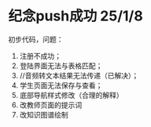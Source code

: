 # 纪念push成功 25/1/8
初步代码，问题：
1. 注册不成功；
2. 登陆界面无法与表格匹配；
3. //音频转文本结果无法传递（已解决）；
4. 学生页面无法保存与查看；
5. 底部导航样式修改（合理的解释）
6. 改教师页面的提示词
7. 改知识图谱绘制
